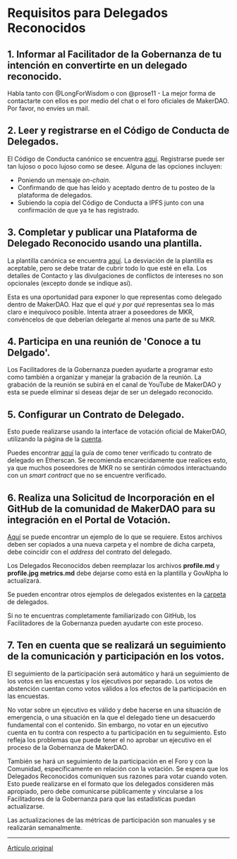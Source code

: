 # Requisitos para Delegados Reconocidos

## 1. Informar al Facilitador de la Gobernanza de tu intención en convertirte en un delegado reconocido.

Habla tanto con @LongForWisdom o con @prose11 - La mejor forma de contactarte con ellos es por medio del chat o el foro oficiales de MakerDAO. Por favor, no envíes un mail.

## 2. Leer y registrarse en el Código de Conducta de Delegados.

El Código de Conducta canónico se encuentra [aquí](https://forum.makerdao.com/t/recognised-delegate-code-of-conduct/9384). Registrarse puede ser tan lujoso o poco lujoso como se desee. Alguna de las opciones incluyen:

* Poniendo un mensaje _on-chain_.
* Confirmando de que has leído y aceptado dentro de tu posteo de la plataforma de delegados.
* Subiendo la copia del Código de Conducta a IPFS junto con una confirmación de que ya te has registrado.

## 3. Completar y publicar una Plataforma de Delegado Reconocido usando una plantilla.

La plantilla canónica se encuentra [aquí](https://forum.makerdao.com/t/recognised-delegate-initial-template/8989).
La desviación de la plantilla es aceptable, pero se debe tratar de cubrir todo lo que esté en ella. Los detalles de Contacto y las divulgaciones de conflictos de intereses no son opcionales (excepto donde se indique así).

Esta es una oportunidad para exponer lo que representas como delegado dentro de MakerDAO. Haz que el _qué_ y _por qué_ representas sea lo más claro e inequívoco posible. Intenta atraer a poseedores de MKR, convéncelos de que deberían delegarte al menos una parte de su MKR.

## 4. Participa en una reunión de 'Conoce a tu Delgado'.

Los Facilitadores de la Gobernanza pueden ayudarte a programar esto como también a organizar y manejar la grabación de la reunión. La grabación de la reunión se subirá en el canal de YouTube de MakerDAO y esta se puede eliminar si deseas dejar de ser un delegado reconocido.

## 5. Configurar un Contrato de Delegado.

Esto puede realizarse usando la interface de votación oficial de MakerDAO, utilizando la página de la [cuenta](https://vote.makerdao.com/account?network=mainnet).

Puedes encontrar [aquí](https://dux.makerdao.network/Verifying-a-delegate-contract-on-Etherscan-df677c604ac94911ae071fedc6a98ed2) la guía de como tener verificado tu contrato de delegado en Etherscan. Se recomienda encarecidamente que realices esto, ya que muchos poseedores de MKR no se sentirán cómodos interactuando con un _smart contract_ que no se encuentre verificado.

## 6. Realiza una Solicitud de Incorporación en el GitHub de la comunidad de MakerDAO para su integración en el Portal de Votación.

[Aquí](https://github.com/makerdao/community/tree/master/governance/delegates/template) se puede encontrar un ejemplo de lo que se requiere. Estos archivos deben ser copiados a una nueva carpeta y el nombre de dicha carpeta, debe coincidir con el _address_ del contrato del delegado.

Los Delegados Reconocidos deben reemplazar los archivos **profile.md** y **profile.jpg**  **metrics.md** debe dejarse como está en la plantilla y GovAlpha lo actualizará.

Se pueden encontrar otros ejemplos de delegados existentes en la [carpeta](https://github.com/makerdao/community/tree/master/governance/delegates) de delegados.

Si no te encuentras completamente familiarizado con GitHub, los Facilitadores de la Gobernanza pueden ayudarte con este proceso.

## 7. Ten en cuenta que se realizará un seguimiento de la comunicación y participación en los votos.

El seguimiento de la participación será automático y hará un seguimiento de los votos en las encuestas y los ejecutivos por separado. Los votos de abstención cuentan como votos válidos a los efectos de la participación en las encuestas.

No votar sobre un ejecutivo es válido y debe hacerse en una situación de emergencia, o una situación en la que el delegado tiene un desacuerdo fundamental con el contenido. Sin embargo, no votar en un ejecutivo cuenta en tu contra con respecto a tu participación en tu seguimiento. Esto refleja los problemas que puede tener el no aprobar un ejecutivo en el proceso de la Gobernanza de MakerDAO.

También se hará un seguimiento de la participación en el Foro y con la Comunidad, específicamente en relación con la votación. Se espera que los Delegados Reconocidos comuniquen sus razones para votar cuando voten. Esto puede realizarse en el formato que los delegados consideren más apropiado, pero debe comunicarse públicamente y vincularse a los Facilitadores de la Gobernanza para que las estadísticas puedan actualizarse.

Las actualizaciones de las métricas de participación son manuales y se realizarán semanalmente.

___

[Artículo original](https://forum.makerdao.com/t/recognized-delegate-requirements/9421)
